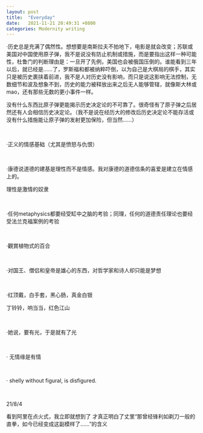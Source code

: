 ```yaml
---
layout: post
title:  "Everyday"
date:   2021-11-21 20:49:31 +0800
categories: Modernity writing
---
```

 

·历史总是充满了偶然性。想想要是南斯拉夫不拍地下，电影是就会改变；苏联或美国对中国使用原子弹，我不是说没有防止机制或措施，而是要指出这样一种可能性，杜鲁门的判断理由是：一旦开了先例，美国也会被俄国压倒的。谁能看到三年以后，就已经是……了，罗斯福和都被纳粹吓倒，以为自己是大棋局的棋手，其实只是被历史裹挟着前进，我不是人对历史没有影响，而只是说这影响无法控制，无数细节和波及想象不到，历史的能力被释放出来之后无人能够管辖，就像斯大林或mao，还有那些无数的更小事件一样。

没有什么东西比原子弹更能揭示历史决定论的不可靠了。很奇怪有了原子弹之后居然还有人会相信历史决定论。（我不是说在经历大的修改后历史决定论不能存活或没有什么措施能让原子弹的发射更加保险，但当然......）

<br/>

·正义的情感基础（尤其是愤怒与仇恨）

<br/>

·康德说道德的建基是理性而不是情感。我对康德的道德信条的喜爱是建立在情感上的。

理性是激情的奴隶

<br/>

·任何metaphysics都要经受缸中之脑的考验；同理，任何的道德责任理论也要经受法兰克福案例的考验

<br/>

·觀賞植物式的百合

<br/>

·对国王、僧侣和皇帝是雄心的东西，对哲学家和诗人却只能是梦想

<br/>

·红顶戴，白手套，黑心肠，真金白银

丁铃铃，响当当，红色江山

<br/>

·她说，要有光，于是就有了光

<br/>

· 无情缘是有情

<br/>

· shelly without figural, is disfigured.

<br/>

21/8/4

看到阿里在点火式，我立即就想到了 才真正明白了丈里“那曾经锋利如剃刀一般的直拳，如今已经变成这副模样了……”的含义
